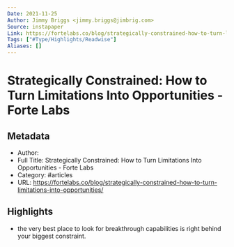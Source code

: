 ```yaml
---
Date: 2021-11-25
Author: Jimmy Briggs <jimmy.briggs@jimbrig.com>
Source: instapaper
Link: https://fortelabs.co/blog/strategically-constrained-how-to-turn-limitations-into-opportunities/
Tags: ["#Type/Highlights/Readwise"]
Aliases: []
---
```

# Strategically Constrained: How to Turn Limitations Into Opportunities - Forte Labs

## Metadata
- Author: 
- Full Title: Strategically Constrained: How to Turn Limitations Into Opportunities - Forte Labs
- Category: #articles
- URL: https://fortelabs.co/blog/strategically-constrained-how-to-turn-limitations-into-opportunities/

## Highlights
- the very best place to look for breakthrough capabilities is right behind your biggest constraint.
